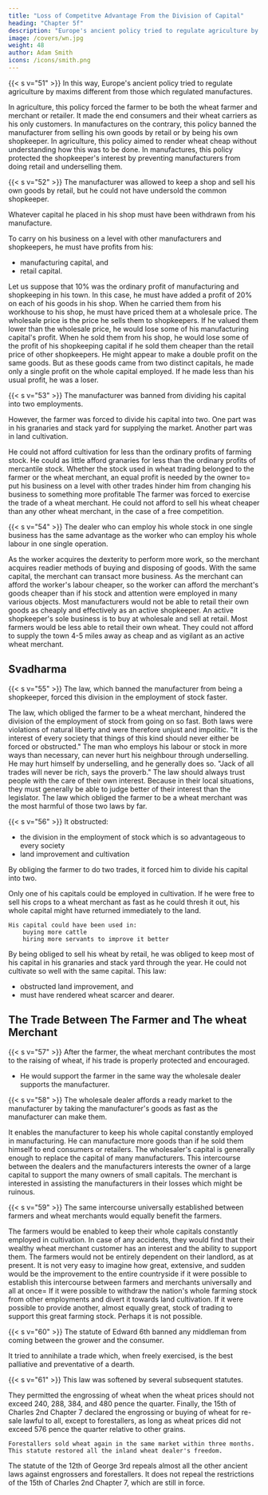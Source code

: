 ```yaml
---
title: "Loss of Competitve Advantage From the Division of Capital"
heading: "Chapter 5f"
description: "Europe's ancient policy tried to regulate agriculture by maxims different from those which regulated manufactures"
image: /covers/wn.jpg
weight: 48
author: Adam Smith
icons: /icons/smith.png
--- 
```



{{< s v="51" >}} In this way, Europe's ancient policy tried to regulate agriculture by maxims different from those which regulated manufactures.

In agriculture, this policy forced the farmer to be both the wheat farmer and merchant or retailer.
    It made the end consumers and their wheat carriers as his only customers.
    In manufactures on the contrary, this policy banned the manufacturer from selling his own goods by retail or by being his own shopkeeper.
In agriculture, this policy aimed to render wheat cheap without understanding how this was to be done.
    In manufactures, this policy protected the shopkeeper's interest by preventing manufacturers from doing retail and underselling them.



{{< s v="52" >}} The manufacturer was allowed to keep a shop and sell his own goods by retail, but he could not have undersold the common shopkeeper.

Whatever capital he placed in his shop must have been withdrawn from his manufacture.

To carry on his business on a level with other manufacturers and shopkeepers, he must have profits from his:
- manufacturing capital, and
- retail capital.

Let us suppose that 10% was the ordinary profit of manufacturing and shopkeeping in his town.
    In this case, he must have added a profit of 20% on each of his goods in his shop.
    When he carried them from his workhouse to his shop, he must have priced them at a wholesale price.
        The wholesale price is the price he sells them to shopkeepers.
    If he valued them lower than the wholesale price, he would lose some of his manufacturing capital's profit.
    When he sold them from his shop, he would lose some of the profit of his shopkeeping capital if he sold them cheaper than the retail price of other shopkeepers.
    He might appear to make a double profit on the same goods.
    But as these goods came from two distinct capitals, he made only a single profit on the whole capital employed.
        If he made less than his usual profit, he was a loser.


{{< s v="53" >}} The manufacturer was banned from dividing his capital into two employments.

However, the farmer was forced to divide his capital into two.
    One part was in his granaries and stack yard for supplying the market.
    Another part was in land cultivation.

He could not afford cultivation for less than the ordinary profits of farming stock.
    He could as little afford granaries for less than the ordinary profits of mercantile stock.
Whether the stock used in wheat trading belonged to the farmer or the wheat merchant, an equal profit is needed by the owner to= 
    put his business on a level with other trades
    hinder him from changing his business to something more profitable
The farmer was forced to exercise the trade of a wheat merchant.
    He could not afford to sell his wheat cheaper than any other wheat merchant, in the case of a free competition.



{{< s v="54" >}} The dealer who can employ his whole stock in one single business has the same advantage as the worker who can employ his whole labour in one single operation.

As the worker acquires the dexterity to perform more work, so the merchant acquires readier methods of buying and disposing of goods.
    With the same capital, the merchant can transact more business.
As the merchant can afford the worker's labour cheaper, so the worker can afford the merchant's goods cheaper than if his stock and attention were employed in many various objects.
Most manufacturers would not be able to retail their own goods as cheaply and effectively as an active shopkeeper.
    An active shopkeeper's sole business is to buy at wholesale and sell at retail.
Most farmers would be less able to retail their own wheat.
    They could not afford to supply the town 4-5 miles away as cheap and as vigilant as an active wheat merchant.



## Svadharma

{{< s v="55" >}} The law, which banned the manufacturer from being a shopkeeper, forced this division in the employment of stock faster.

The law, which obliged the farmer to be a wheat merchant, hindered the division of the employment of stock from going on so fast.
    Both laws were violations of natural liberty and were therefore unjust and impolitic.
"It is the interest of every society that things of this kind should never either be forced or obstructed."
    The man who employs his labour or stock in more ways than necessary, can never hurt his neighbour through underselling.
        He may hurt himself by underselling, and he generally does so.
    "Jack of all trades will never be rich, says the proverb."
        The law should always trust people with the care of their own interest.
        Because in their local situations, they must generally be able to judge better of their interest than the legislator.
The law which obliged the farmer to be a wheat merchant was the most harmful of those two laws by far.


{{< s v="56" >}} It obstructed:
- the division in the employment of stock which is so advantageous to every society
- land improvement and cultivation

By obliging the farmer to do two trades, it forced him to divide his capital into two.

Only one of his capitals could be employed in cultivation.
If he were free to sell his crops to a wheat merchant as fast as he could thresh it out, his whole capital might have returned immediately to the land.

    His capital could have been used in:
        buying more cattle
        hiring more servants to improve it better

By being obliged to sell his wheat by retail, he was obliged to keep most of his capital in his granaries and stack yard through the year.
    He could not cultivate so well with the same capital.
This law:
- obstructed land improvement, and
- must have rendered wheat scarcer and dearer.


## The Trade Between The Farmer and The wheat Merchant

{{< s v="57" >}} After the farmer, the wheat merchant contributes the most to the raising of wheat, if his trade is properly protected and encouraged.
- He would support the farmer in the same way the wholesale dealer supports the manufacturer.


{{< s v="58" >}} The wholesale dealer affords a ready market to the manufacturer by taking the manufacturer's goods as fast as the manufacturer can make them.

It enables the manufacturer to keep his whole capital constantly employed in manufacturing.
    He can manufacture more goods than if he sold them himself to end consumers or retailers.
The wholesaler's capital is generally enough to replace the capital of many manufacturers.
This intercourse between the dealers and the manufacturers interests the owner of a large capital to support the many owners of small capitals.
    The merchant is interested in assisting the manufacturers in their losses which might be ruinous.


{{< s v="59" >}} The same intercourse universally established between farmers and wheat merchants would equally benefit the farmers.

The farmers would be enabled to keep their whole capitals constantly employed in cultivation.
In case of any accidents, they would find that their wealthy wheat merchant customer has an interest and the ability to support them.
    The farmers would not be entirely dependent on their landlord, as at present.
It is not very easy to imagine how great, extensive, and sudden would be the improvement to the entire countryside if it were possible to establish this intercourse between farmers and merchants universally and all at once= 
    If it were possible to withdraw the nation's whole farming stock from other employments and divert it towards land cultivation.
    If it were possible to provide another, almost equally great, stock of trading to support this great farming stock.
    Perhaps it is not possible.


{{< s v="60" >}} The statute of Edward 6th banned any middleman from coming between the grower and the consumer.

It tried to annihilate a trade which, when freely exercised, is the best palliative and preventative of a dearth.


{{< s v="61" >}} This law was softened by several subsequent statutes.

They permitted the engrossing of wheat when the wheat prices should not exceed 240, 288, 384, and 480 pence the quarter.
Finally, the 15th of Charles 2nd Chapter 7 declared the engrossing or buying of wheat for re-sale lawful to all, except to forestallers, as long as wheat prices did not exceed 576 pence the quarter relative to other grains.

    Forestallers sold wheat again in the same market within three months.
    This statute restored all the inland wheat dealer's freedom.

The statute of the 12th of George 3rd repeals almost all the other ancient laws against engrossers and forestallers.
    It does not repeal the restrictions of the 15th of Charles 2nd Chapter 7, which are still in force.
